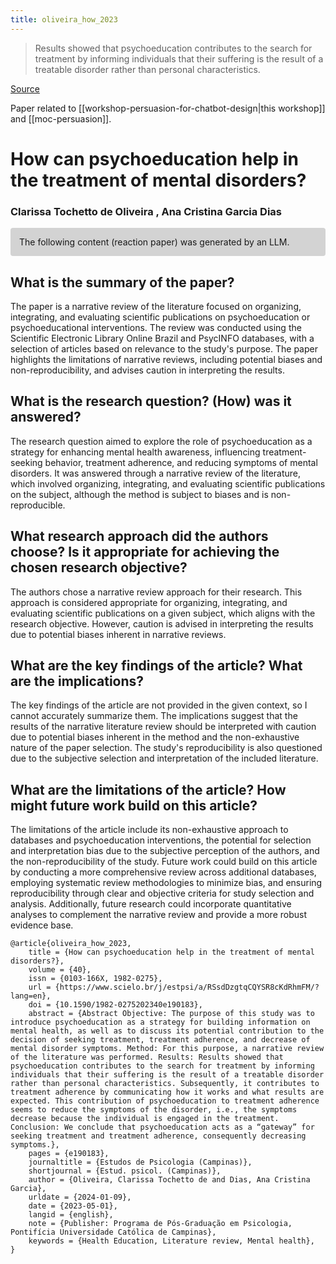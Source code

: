 ```yaml
---
title: oliveira_how_2023
---
```


> Results showed that psychoeducation contributes to the search for treatment by informing individuals that their suffering is the result of a treatable disorder rather than personal characteristics.

[Source](https://www.scielo.br/j/estpsi/a/RSsdDzgtqCQYSR8cKdRhmFM/?lang=en)

Paper related to [[workshop-persuasion-for-chatbot-design|this workshop]] and [[moc-persuasion]].

# How can psychoeducation help in the treatment of mental disorders?

### Clarissa Tochetto de Oliveira , Ana Cristina Garcia Dias

<p style="padding: 1em 1em; background: #D3D3D3; border-radius: 4px;">
The following content (reaction paper) was generated by an LLM.
</p>

## What is the summary of the paper?


The paper is a narrative review of the literature focused on organizing, integrating, and evaluating scientific publications on psychoeducation or psychoeducational interventions. The review was conducted using the Scientific Electronic Library Online Brazil and PsycINFO databases, with a selection of articles based on relevance to the study's purpose. The paper highlights the limitations of narrative reviews, including potential biases and non-reproducibility, and advises caution in interpreting the results.

## What is the research question? (How) was it answered?


The research question aimed to explore the role of psychoeducation as a strategy for enhancing mental health awareness, influencing treatment-seeking behavior, treatment adherence, and reducing symptoms of mental disorders. It was answered through a narrative review of the literature, which involved organizing, integrating, and evaluating scientific publications on the subject, although the method is subject to biases and is non-reproducible.

## What research approach did the authors choose? Is it appropriate for achieving the chosen research objective?


The authors chose a narrative review approach for their research. This approach is considered appropriate for organizing, integrating, and evaluating scientific publications on a given subject, which aligns with the research objective. However, caution is advised in interpreting the results due to potential biases inherent in narrative reviews.

## What are the key findings of the article? What are the implications?


The key findings of the article are not provided in the given context, so I cannot accurately summarize them. The implications suggest that the results of the narrative literature review should be interpreted with caution due to potential biases inherent in the method and the non-exhaustive nature of the paper selection. The study's reproducibility is also questioned due to the subjective selection and interpretation of the included literature.

## What are the limitations of the article? How might future work build on this article?


The limitations of the article include its non-exhaustive approach to databases and psychoeducation interventions, the potential for selection and interpretation bias due to the subjective perception of the authors, and the non-reproducibility of the study. Future work could build on this article by conducting a more comprehensive review across additional databases, employing systematic review methodologies to minimize bias, and ensuring reproducibility through clear and objective criteria for study selection and analysis. Additionally, future research could incorporate quantitative analyses to complement the narrative review and provide a more robust evidence base.

```
@article{oliveira_how_2023,
	title = {How can psychoeducation help in the treatment of mental disorders?},
	volume = {40},
	issn = {0103-166X, 1982-0275},
	url = {https://www.scielo.br/j/estpsi/a/RSsdDzgtqCQYSR8cKdRhmFM/?lang=en},
	doi = {10.1590/1982-0275202340e190183},
	abstract = {Abstract Objective: The purpose of this study was to introduce psychoeducation as a strategy for building information on mental health, as well as to discuss its potential contribution to the decision of seeking treatment, treatment adherence, and decrease of mental disorder symptoms. Method: For this purpose, a narrative review of the literature was performed. Results: Results showed that psychoeducation contributes to the search for treatment by informing individuals that their suffering is the result of a treatable disorder rather than personal characteristics. Subsequently, it contributes to treatment adherence by communicating how it works and what results are expected. This contribution of psychoeducation to treatment adherence seems to reduce the symptoms of the disorder, i.e., the symptoms decrease because the individual is engaged in the treatment. Conclusion: We conclude that psychoeducation acts as a “gateway” for seeking treatment and treatment adherence, consequently decreasing symptoms.},
	pages = {e190183},
	journaltitle = {Estudos de Psicologia (Campinas)},
	shortjournal = {Estud. psicol. (Campinas)},
	author = {Oliveira, Clarissa Tochetto de and Dias, Ana Cristina Garcia},
	urldate = {2024-01-09},
	date = {2023-05-01},
	langid = {english},
	note = {Publisher: Programa de Pós-Graduação em Psicologia, Pontifícia Universidade Católica de Campinas},
	keywords = {Health Education, Literature review, Mental health},
}
```
